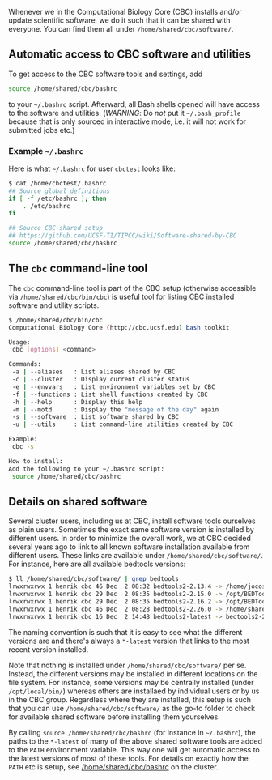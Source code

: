 Whenever we in the Computational Biology Core (CBC) installs and/or update scientific software, we do it such that it can be shared with everyone.  You can find them all under `/home/shared/cbc/software/`.

## Automatic access to CBC software and utilities
To get access to the CBC software tools and settings, add
```sh
source /home/shared/cbc/bashrc
```
to your `~/.bashrc` script.  Afterward, all Bash shells opened will have access to the software and utilities.  (_WARNING_: Do *not* put it `~/.bash_profile` because that is only sourced in interactive mode, i.e. it will not work for submitted jobs etc.)

### Example `~/.bashrc`
Here is what `~/.bashrc` for user `cbctest` looks like: 
```sh
$ cat /home/cbctest/.bashrc
## Source global definitions
if [ -f /etc/bashrc ]; then
	. /etc/bashrc
fi

## Source CBC-shared setup
## https://github.com/UCSF-TI/TIPCC/wiki/Software-shared-by-CBC
source /home/shared/cbc/bashrc
```

## The `cbc` command-line tool
The `cbc` command-line tool is part of the CBC setup (otherwise accessible via `/home/shared/cbc/bin/cbc`) is useful tool for listing CBC installed software and utility scripts.

```sh
$ /home/shared/cbc/bin/cbc
Computational Biology Core (http://cbc.ucsf.edu) bash toolkit

Usage:
 cbc [options] <command>

Commands:
 -a | --aliases   : List aliases shared by CBC
 -c | --cluster   : Display current cluster status
 -e | --envvars   : List environment variables set by CBC
 -f | --functions : List shell functions created by CBC
 -h | --help      : Display this help
 -m | --motd      : Display the "message of the day" again
 -s | --software  : List software shared by CBC
 -u | --utils     : List command-line utilities created by CBC

Example:
 cbc -s

How to install:
Add the following to your ~/.bashrc script:
 source /home/shared/cbc/bashrc
```


## Details on shared software
Several cluster users, including us at CBC, install software tools ourselves as plain users.  Sometimes the exact same software version is installed by different users.  In order to minimize the overall work, we at CBC decided several years ago to link to all known software installation available from different users.  These links are available under `/home/shared/cbc/software/`.  For instance, here are all available bedtools versions:
```sh
$ ll /home/shared/cbc/software/ | grep bedtools
lrwxrwxrwx 1 henrik cbc 46 Dec  2 08:32 bedtools2-2.13.4 -> /home/jocostello/tools/BEDTools-Version-2.13.4
lrwxrwxrwx 1 henrik cbc 29 Dec  2 08:35 bedtools2-2.15.0 -> /opt/BEDTools/BEDTools-2.15.0
lrwxrwxrwx 1 henrik cbc 29 Dec  2 08:35 bedtools2-2.16.2 -> /opt/BEDTools/BEDTools-2.16.2
lrwxrwxrwx 1 henrik cbc 46 Dec  2 08:28 bedtools2-2.26.0 -> /home/shared/cbc/software_cbc/bedtools2-2.26.0
lrwxrwxrwx 1 henrik cbc 16 Dec  2 14:48 bedtools2-latest -> bedtools2-2.26.0
```
The naming convention is such that it is easy to see what the different versions are and there's always a `*-latest` version that links to the most recent version installed.

Note that nothing is installed under `/home/shared/cbc/software/` per se.  Instead, the different versions may be installed in different locations on the file system. For instance, some versions may be centrally installed (under `/opt/local/bin/`) whereas others are installaed by individual users or by us in the CBC group.  Regardless where they are installed, this setup is such that you can use `/home/shared/cbc/software/` as the go-to folder to check for available shared software before installing them yourselves.

By calling `source /home/shared/cbc/bashrc` (for instance in `~/.bashrc`), the paths to the `*-latest` of many of the above shared software tools are added to the `PATH` environment variable.  This way one will get automatic access to the latest versions of most of these tools.  For details on exactly how the `PATH` etc is setup, see [/home/shared/cbc/bashrc](https://github.com/UCSF-CBC/TIPCC-Tools/blob/master/cbc/shared/bashrc) on the cluster.

